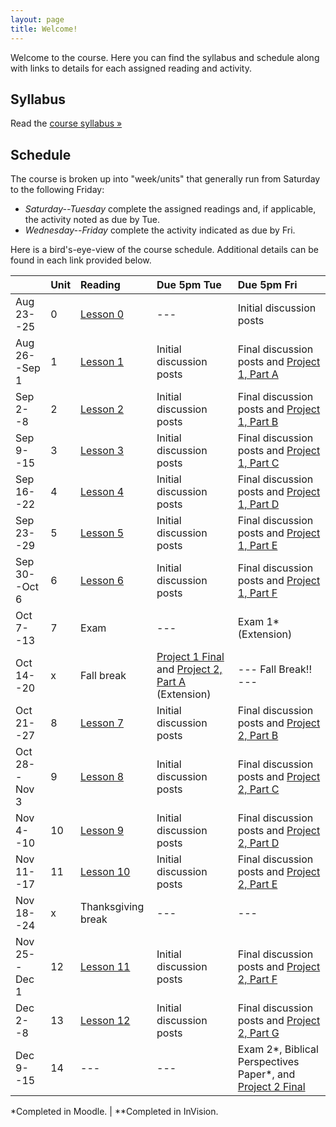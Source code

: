 ```yaml
---
layout: page
title: Welcome!
---
```

Welcome to the course. Here you can find the syllabus and schedule along with links to details for each assigned reading and activity.

## Syllabus

Read the [course syllabus &raquo;](/docs/syllabus.pdf)

## Schedule

The course is broken up into "week/units" that generally run from Saturday to the following Friday:

* *Saturday--Tuesday* complete the assigned readings and, if applicable, the activity noted as due by Tue.
* *Wednesday--Friday* complete the activity indicated as due by Fri.

Here is a bird's-eye-view of the course schedule. Additional details can be found in each link provided below.

|               | Unit | Reading         | Due 5pm Tue              | Due 5pm Fri                                        |
|---------------|:-----|:----------------|:-------------------------|:---------------------------------------------------|
| Aug 23--25    | 0    | [Lesson 0][l0]  | ---                      | Initial discussion posts                           |
| Aug 26--Sep 1 | 1    | [Lesson 1][l1]  | Initial discussion posts | Final discussion posts and [Project 1, Part A][p1] |
| Sep 2--8      | 2    | [Lesson 2][l2]  | Initial discussion posts | Final discussion posts and [Project 1, Part B][p1] |
| Sep 9--15     | 3    | [Lesson 3][l3]  | Initial discussion posts | Final discussion posts and [Project 1, Part C][p1] |
| Sep 16--22    | 4    | [Lesson 4][l4]  | Initial discussion posts | Final discussion posts and [Project 1, Part D][p1] |
| Sep 23--29    | 5    | [Lesson 5][l5]  | Initial discussion posts | Final discussion posts and [Project 1, Part E][p1] |
| Sep 30--Oct 6 | 6    | [Lesson 6][l6]  | Initial discussion posts | Final discussion posts and [Project 1, Part F][p1] |
| Oct 7--13     | 7    | Exam | --- | Exam 1\* (Extension) |
| Oct 14--20    | x    | Fall break       | [Project 1 Final][p1] and [Project 2, Part A][p2] (Extension) | --- Fall Break!! --- |
| Oct 21--27    | 8    | [Lesson 7][l7]     | Initial discussion posts | Final discussion posts and [Project 2, Part B][p2] |
| Oct 28--Nov 3 | 9    | [Lesson 8][l8]     | Initial discussion posts | Final discussion posts and [Project 2, Part C][p2] |
| Nov 4--10     | 10   | [Lesson 9][l9]     | Initial discussion posts | Final discussion posts and [Project 2, Part D][p2] |
| Nov 11--17    | 11   | [Lesson 10][l10]   | Initial discussion posts | Final discussion posts and [Project 2, Part E][p2] |
| Nov 18--24    | x    | Thanksgiving break | --- | --- |
| Nov 25--Dec 1 | 12   | [Lesson 11][l11]   | Initial discussion posts | Final discussion posts and [Project 2, Part F][p2] |
| Dec 2--8      | 13   | [Lesson 12][l12]   | Initial discussion posts | Final discussion posts and [Project 2, Part G][p2] |
| Dec 9--15     | 14   | ---                | --- | Exam 2\*, Biblical Perspectives Paper\*, and [Project 2 Final][p2] |

\*Completed in Moodle. \| \*\*Completed in InVision.

[l0]: /lessons/00-introduction.html
[l1]: /lessons/01-contextual-research.html
[l2]: /lessons/02-conceptual-models.html
[l3]: /lessons/03-interpretation-gulfs.html
[l4]: /lessons/04-sharing-data.html
[l5]: /lessons/05-garretts-elements.html
[l6]: /lessons/06-strategy-scope.html
[l7]: /lessons/07-structure-skeleton.html
[l8]: /lessons/08-surface.html
[l9]: /lessons/09-emotional-design.html
[l10]: /lessons/10-personality-engagement.html
[l11]: /lessons/11-obstacles-forgiveness.html
[l12]: /lessons/12-risk-reward.html

[ex1]: /activities/ex1.html
[ex2]: /activities/ex2.html
[ex3]: /activities/ex3.html
[p1]: /activities/pr01.html
[p2]: /activities/pr02.html
